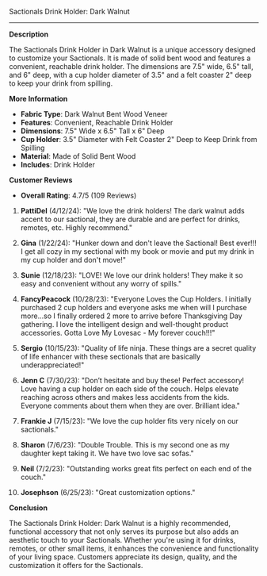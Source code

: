 Sactionals Drink Holder: Dark Walnut

---

**Description**

The Sactionals Drink Holder in Dark Walnut is a unique accessory designed to customize your Sactionals. It is made of solid bent wood and features a convenient, reachable drink holder. The dimensions are 7.5" wide, 6.5" tall, and 6" deep, with a cup holder diameter of 3.5" and a felt coaster 2" deep to keep your drink from spilling.

**More Information**

- **Fabric Type**: Dark Walnut Bent Wood Veneer
- **Features**: Convenient, Reachable Drink Holder
- **Dimensions**: 7.5" Wide x 6.5" Tall x 6" Deep
- **Cup Holder**: 3.5" Diameter with Felt Coaster 2" Deep to Keep Drink from Spilling
- **Material**: Made of Solid Bent Wood
- **Includes**: Drink Holder

**Customer Reviews**

- **Overall Rating**: 4.7/5 (109 Reviews)

1. **PattiDel** (4/12/24): "We love the drink holders! The dark walnut adds accent to our sactional, they are durable and are perfect for drinks, remotes, etc. Highly recommend."
   
2. **Gina** (1/22/24): "Hunker down and don't leave the Sactional! Best ever!!! I get all cozy in my sectional with my book or movie and put my drink in my cup holder and don't move!"
   
3. **Sunie** (12/18/23): "LOVE! We love our drink holders! They make it so easy and convenient without any worry of spills."
   
4. **FancyPeacock** (10/28/23): "Everyone Loves the Cup Holders. I initially purchased 2 cup holders and everyone asks me when will I purchase more...so I finally ordered 2 more to arrive before Thanksgiving Day gathering. I love the intelligent design and well-thought product accessories. Gotta Love My Lovesac - My forever couch!!!"
   
5. **Sergio** (10/15/23): "Quality of life ninja. These things are a secret quality of life enhancer with these sectionals that are basically underappreciated!"
   
6. **Jenn C** (7/30/23): "Don’t hesitate and buy these! Perfect accessory! Love having a cup holder on each side of the couch. Helps elevate reaching across others and makes less accidents from the kids. Everyone comments about them when they are over. Brilliant idea."
   
7. **Frankie J** (7/15/23): "We love the cup holder fits very nicely on our sactionals."
   
8. **Sharon** (7/6/23): "Double Trouble. This is my second one as my daughter kept taking it. We have two love sac sofas."
   
9. **Neil** (7/2/23): "Outstanding works great fits perfect on each end of the couch."
   
10. **Josephson** (6/25/23): "Great customization options."

**Conclusion**

The Sactionals Drink Holder: Dark Walnut is a highly recommended, functional accessory that not only serves its purpose but also adds an aesthetic touch to your Sactionals. Whether you're using it for drinks, remotes, or other small items, it enhances the convenience and functionality of your living space. Customers appreciate its design, quality, and the customization it offers for the Sactionals.